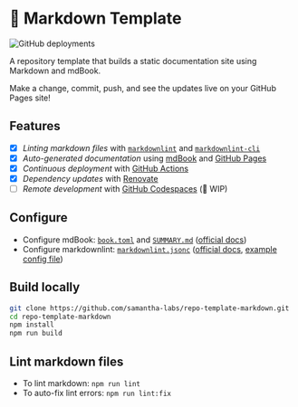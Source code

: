 # 📖 Markdown Template
![GitHub deployments](https://img.shields.io/github/deployments/samantha-labs/repo-template-markdown/gh-pages)

A repository template that builds a static documentation site using Markdown and mdBook.

Make a change, commit, push, and see the updates live on your GitHub Pages site!

## Features
 - [x] *Linting markdown files* with [`markdownlint`](https://github.com/DavidAnson/markdownlint) and [`markdownlint-cli`](https://github.com/igorshubovych/markdownlint-cli)
 - [x] *Auto-generated documentation* using [mdBook](https://github.com/rust-lang/mdBook) and [GitHub Pages](https://docs.github.com/en/pages)
 - [x] *Continuous deployment* with [GitHub Actions](https://github.com/features/actions)
 - [x] *Dependency updates* with [Renovate](https://github.com/marketplace/renovate)
 - [ ] *Remote development* with [GitHub Codespaces](https://github.com/features/codespaces) (🚧 WIP)

## Configure
 - Configure mdBook: [`book.toml`](./book.toml) and [`SUMMARY.md`](./src/SUMMARY.md) ([official docs](https://rust-lang.github.io/mdBook/format/configuration/index.html))
 - Configure markdownlint: [`markdownlint.jsonc`](./markdownlint.jsonc) ([official docs](https://github.com/DavidAnson/markdownlint#optionsconfig), [example config file](https://github.com/DavidAnson/markdownlint/blob/main/schema/.markdownlint.jsonc))

## Build locally
```bash
git clone https://github.com/samantha-labs/repo-template-markdown.git
cd repo-template-markdown
npm install
npm run build
```

## Lint markdown files
* To lint markdown: `npm run lint`
* To auto-fix lint errors: `npm run lint:fix`
